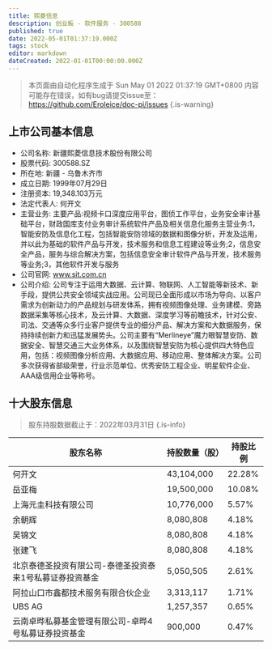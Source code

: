 ```yaml
---
title: 熙菱信息
description: 创业板 - 软件服务 - 300588
published: true
date: 2022-05-01T01:37:19.000Z
tags: stock
editor: markdown
dateCreated: 2022-01-01T00:00:00.000Z
---
```


> 本页面由自动化程序生成于 Sun May 01 2022 01:37:19 GMT+0800
> 内容可能存在错误，如有bug请提交issue至：https://github.com/Eroleice/doc-pi/issues
{.is-warning}

## 上市公司基本信息
- 公司名称: 新疆熙菱信息技术股份有限公司
- 股票代码: 300588.SZ
- 所在地: 新疆 - 乌鲁木齐市
- 成立日期: 1999年07月29日
- 注册资本: 19,348.103万元
- 法定代表人: 何开文
- 主营业务: 主要产品:视频卡口深度应用平台，图侦工作平台，业务安全审计基础平台，财政国库支付业务审计系统软件产品及相关信息化服务主营业务:1，智能安防及信息化工程，包括智能安防领域的数据和图像分析，开发及运用，并以此为基础的软件产品与开发，技术服务和信息工程建设等业务;2，信息安全产品，服务与综合解决方案，包括信息安全审计软件产品与开发，技术服务等业务;3，其他软件开发与服务
- 公司官网: www.sit.com.cn
- 公司介绍: 公司专注于运用大数据、云计算、物联网、人工智能等新技术、新手段，提供公共安全领域实战应用。公司现已全面形成以市场为导向、以客户需求为创新动力的产品规划与研发体系，拥有视频图像处理、业务建模、旁路数据采集等核心技术，及云计算、大数据、深度学习等前瞻技术，针对公安、司法、交通等众多行业客户提供专业的细分产品、解决方案和大数据服务，保持持续创新力和迅猛发展势头。公司主要有“Merlineye”魔力眼智慧安防、数据安全、智慧交通三大业务体系，以及围绕智慧安防为核心提供四大特色应用，包括：视频图像分析应用、大数据应用、移动应用、整体解决方案。公司多次获得省部级荣誉，行业示范单位、优秀安防工程企业、明星软件企业、AAA级信用企业等称号。


## 十大股东信息
> 股东持股数据截止于：2022年03月31日
{.is-info}

| 股东名称 | 持股数量（股） | 持股比例 |
| --- | --- | --- |
| 何开文 | 43,104,000 | 22.28% |
| 岳亚梅 | 19,500,000 | 10.08% |
| 上海元圭科技有限公司 | 10,776,000 | 5.57% |
| 余朝辉 | 8,080,808 | 4.18% |
| 吴锦文 | 8,080,808 | 4.18% |
| 张建飞 | 8,080,808 | 4.18% |
| 北京泰德圣投资有限公司-泰德圣投资泰来1号私募证券投资基金 | 5,050,505 | 2.61% |
| 阿拉山口市鑫都技术服务有限合伙企业 | 3,313,117 | 1.71% |
| UBS AG | 1,257,357 | 0.65% |
| 云南卓晔私募基金管理有限公司-卓晔4号私募证券投资基金 | 900,000 | 0.47% |




